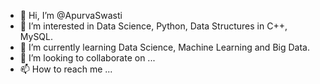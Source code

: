 - 👋 Hi, I’m @ApurvaSwasti
- 👀 I’m interested in Data Science, Python, Data Structures in C++, MySQL.
- 🌱 I’m currently learning Data Science, Machine Learning and Big Data.
- 💞️ I’m looking to collaborate on ...
- 📫 How to reach me ...

<!---
ApurvaSwasti/ApurvaSwasti is a ✨ special ✨ repository because its `README.md` (this file) appears on your GitHub profile.
You can click the Preview link to take a look at your changes.
--->

